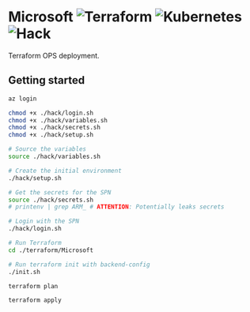 # Microsoft ![Terraform](https://github.com/MarkWarnekeMe/Microsoft/workflows/Terraform/badge.svg?branch=main) ![Kubernetes](https://github.com/MarkWarnekeMe/Microsoft/workflows/Kubernetes/badge.svg?branch=main) ![Hack](https://github.com/MarkWarnekeMe/Microsoft/workflows/Hack/badge.svg?branch=main)

Terraform OPS deployment.

## Getting started

```bash
az login

chmod +x ./hack/login.sh
chmod +x ./hack/variables.sh
chmod +x ./hack/secrets.sh
chmod +x ./hack/setup.sh

# Source the variables
source ./hack/variables.sh

# Create the initial environment
./hack/setup.sh

# Get the secrets for the SPN
source ./hack/secrets.sh
# printenv | grep ARM_ # ATTENTION: Potentially leaks secrets

# Login with the SPN
./hack/login.sh

# Run Terraform
cd ./terraform/Microsoft

# Run terraform init with backend-config
./init.sh

terraform plan

terraform apply
```
